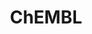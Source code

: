 ---
bigquery: https://console.cloud.google.com/bigquery?p=patents-public-data&d=ebi_chembl&page=dataset
citation: '"The ChEMBL database in 2017." Anna Gaulton, Anne Hersey, Michał Nowotka,
  A Patrícia Bento, Jon Chambers, David Mendez, Prudence Mutowo, Francis Atkinson,
  Louisa J Bellis, Elena Cibrián-Uhalte, Mark Davies, Nathan Dedman, Anneli Karlsson,
  María Paula Magariños, John P Overington, George Papadatos, Ines Smit, Andrew R
  Leach Nucleic acids Research (2017) 45 (Database Issue), D945-D954'
contributors: European Bioinformatics Institute
cost: None
description: ChEMBL Data is a manually curated database of small molecules used in
  drug discovery, including information about existing patented drugs.
documentation: 'schema: https://www.ebi.ac.uk/chembl/db_schema


  '
last_edit: 04/07/2022, 17:45:11
location: https://console.cloud.google.com/marketplace/product/google_patents_public_datasets/chembl
maintained_by: EMBL-EBI, an outstation of European Molecular Biology Laboratory
related_publications: '

  ChEMBL: towards direct deposition of bioassay data.


  Mendez D, Gaulton A, Bento AP, Chambers J, De Veij M, Félix E, Magariños MP, Mosquera
  JF, Mutowo P, Nowotka M, Gordillo-Marañón M, Hunter F, Junco L, Mugumbate G, Rodriguez-Lopez
  M, Atkinson F, Bosc N, Radoux CJ, Segura-Cabrera A, Hersey A, Leach AR.


  — Nucleic Acids Res. 2019; 47(D1):D930-D940. doi: 10.1093/nar/gky1075

  '
schema_fields:
- target_desc
- alogp
- assay_class_id
- cx_logp
- sitecomp_id
- compound_name
- hrac_class_id
- aspect
- stem
- assay_organism
- mol_hrac_id
- warning_description
- ingredient
- parameter_type
- molecule_type
- l4
- structure_type
- standard_flag
- assay_desc
- acd_logp
- max_phase
- site_id
- assay_param_id
- parenteral
- hba_lipinski
- prediction_method
- cx_most_bpka
- cl_lincs_id
- activity_comment
- confidence
- met_conversion
- db_version
- component_id
- drug_substance_flag
- level5
- strength
- withdrawn_flag
- end_position
- patent_no
- first_in_class
- mc_target_type
- ddd_value
- title
- trade_name
- version
- standard_type
- qed_weighted
- assay_cell_type
- comp_class_id
- entity_type
- atc_code
- level3_description
- label
- assay_tax_id
- alert_set_id
- class_type
- comp_go_id
- updated_by
- curation_comment
- direct_interaction
- level1_description
- indref_id
- assay_type
- cell_name
- journal
- entity_id
- molecular_species
- warning_country
- withdrawn_class
- mw_monoisotopic
- src_compound_id
- availability_type
- domain_type
- num_lipinski_ro5_violations
- actsm_id
- site_residues
- chembl_id
- level4
- related_tid
- smarts
- major_class
- hba
- parent_type
- cell_source_tissue
- status
- assay_id
- polymer_flag
- level2
- species_group_flag
- disease_efficacy
- nda_type
- pathway_key
- molregno
- class_level
- issue
- src_assay_id
- ap_id
- cell_source_organism
- compsyn_id
- cell_id
- sei
- variant_id
- start_position
- assay_strain
- co_stem_id
- cell_ontology_id
- relationship
- compd_id
- clo_id
- enzyme_tid
- idx
- toid
- heavy_atoms
- usan_year
- value
- published_value
- frac_code
- published_relation
- path
- smid
- bto_id
- organism
- uberon_id
- l8
- activity_count
- mw_freebase
- efo_id
- published_type
- enzyme_name
- last_page
- patent_id
- protein_class_id
- active_ingredient
- acd_most_bpka
- dosed_ingredient
- sequence
- helm_notation
- doc_id
- cpd_str_alert_id
- record_id
- usan_stem_id
- full_molformula
- usan_stem
- units
- l6
- mecref_id
- le
- bao_endpoint
- irac_code
- binding_site_comment
- cidx
- parent_molregno
- hbd
- applicant_full_name
- annotation
- bei
- mol_frac_id
- cell_source_tax_id
- inorganic_flag
- oral
- first_page
- tid
- warnref_id
- src_id
- max_phase_for_ind
- ad_type
- submission_date
- as_id
- set_name
- volume
- country
- sequence_md5sum
- metabolite_record_id
- active_molregno
- component_synonym
- updated_on
- tissue_id
- lle
- product_id
- prodrug
- relationship_desc
- molfile
- mc_tax_id
- isoform
- last_active
- dosage_form
- ddd_comment
- mechanism_comment
- action_type
- irac_class_id
- first_approval
- canonical_smiles
- ridx
- innovator_company
- mesh_heading
- formulation_id
- usan_stem_definition
- component_type
- cell_description
- ddd_admr
- level1
- prod_pat_id
- compound_key
- protein_class_desc
- level4_description
- mc_target_name
- standard_text_value
- oc_id
- ref_type
- who_extra
- domain_description
- acd_most_apka
- previous_company
- natural_product
- warning_id
- withdrawn_year
- frac_class_id
- src_description
- target_mapping
- creation_date
- relationship_type
- indication_class
- patent_use_code
- mol_irac_id
- met_id
- normal_range_min
- authors
- hbd_lipinski
- res_stem_id
- ddd_id
- assay_tissue
- hrac_code
- normal_range_max
- parameter_value
- standard_upper_value
- confidence_score
- substrate_record_id
- standard_inchi
- bao_format
- research_stem
- mc_target_accession
- mc_organism
- domain_id
- synonyms
- subgroup
- l3
- mutation
- therapeutic_flag
- source
- published_units
- drugind_id
- mol_atc_id
- stem_class
- molsyn_id
- l7
- tid_fixed
- short_name
- ref_id
- l2
- job_id
- doc_type
- log_id
- abstract
- caloha_id
- patent_expire_date
- definition
- psa
- text_value
- chirality
- warning_type
- tbl
- tax_id
- ref_url
- molecular_mechanism
- protein_class_synonym
- target_type
- company
- usan_substem
- full_mwt
- efo_term
- go_id
- num_alerts
- qudt_units
- doi
- num_ro5_violations
- activity_id
- level3
- cx_logd
- black_box_warning
- data_validity_comment
- priority
- mesh_id
- bao_id
- db_source
- level2_description
- rgid
- std_act_id
- predbind_id
- ass_cls_map_id
- chebi_par_id
- homologue
- warning_year
- pref_name
- acd_logd
- cx_most_apka
- withdrawn_country
- result_flag
- publication_number
- domain_name
- warning_class
- comments
- targcomp_id
- protclasssyn_id
- relation
- drug_product_flag
- name
- syn_type
- mec_id
- year
- met_comment
- aromatic_rings
- pchembl_value
- route
- rtb
- accession
- standard_inchi_key
- approval_date
- selectivity_comment
- upper_value
- biocomp_id
- metref_id
- standard_relation
- assay_category
- standard_value
- l1
- parent_id
- targrel_id
- cellosaurus_id
- alert_name
- assay_test_type
- who_name
- parent_go_id
- orig_description
- pubmed_id
- drug_record_id
- downgraded
- type
- pathway_id
- l5
- description
- mechanism_of_action
- potential_duplicate
- standard_units
- site_name
- assay_subcellular_fraction
- topical
- ddd_units
- alert_id
- ro3_pass
- uo_units
- src_short_name
- stat
- curated_by
- assay_source
- source_domain_id
- aidx
- delist_flag
- withdrawn_reason
shortname: chembl
tags:
- biotechnology
- health
- chemical
- bioinformatics
- medical
terms_of_use: CC BY-SA 3.0
title: ChEMBL
uuid: e232a192-965c-4ec9-904c-155b6dfe56c5
---